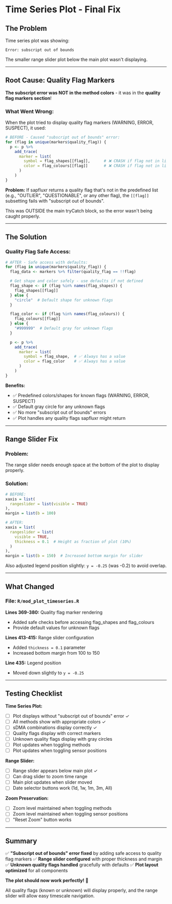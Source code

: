 # Time Series Plot - Final Fix

## The Problem

Time series plot was showing:
```
Error: subscript out of bounds
```

The smaller range slider plot below the main plot wasn't displaying.

---

## Root Cause: Quality Flag Markers

**The subscript error was NOT in the method colors** - it was in the **quality flag markers section**!

### What Went Wrong:

When the plot tried to display quality flag markers (WARNING, ERROR, SUSPECT), it used:

```r
# BEFORE - Caused "subscript out of bounds" error:
for (flag in unique(markers$quality_flag)) {
  p <- p %>%
    add_trace(
      marker = list(
        symbol = flag_shapes[[flag]],      # ❌ CRASH if flag not in list!
        color = flag_colours[[flag]]       # ❌ CRASH if flag not in list!
      )
    )
}
```

**Problem:** If sapfluxr returns a quality flag that's not in the predefined list (e.g., "OUTLIER", "QUESTIONABLE", or any other flag), the `[[flag]]` subsetting fails with "subscript out of bounds".

This was OUTSIDE the main tryCatch block, so the error wasn't being caught properly.

---

## The Solution

### Quality Flag Safe Access:

```r
# AFTER - Safe access with defaults:
for (flag in unique(markers$quality_flag)) {
  flag_data <- markers %>% filter(quality_flag == !!flag)

  # Get shape and color safely - use defaults if not defined
  flag_shape <- if (flag %in% names(flag_shapes)) {
    flag_shapes[[flag]]
  } else {
    "circle"  # Default shape for unknown flags
  }

  flag_color <- if (flag %in% names(flag_colours)) {
    flag_colours[[flag]]
  } else {
    "#999999"  # Default gray for unknown flags
  }

  p <- p %>%
    add_trace(
      marker = list(
        symbol = flag_shape,  # ✅ Always has a value
        color = flag_color    # ✅ Always has a value
      )
    )
}
```

**Benefits:**
- ✅ Predefined colors/shapes for known flags (WARNING, ERROR, SUSPECT)
- ✅ Default gray circle for any unknown flags
- ✅ No more "subscript out of bounds" errors
- ✅ Plot handles any quality flags sapfluxr might return

---

## Range Slider Fix

### Problem:
The range slider needs enough space at the bottom of the plot to display properly.

### Solution:

```r
# BEFORE:
xaxis = list(
  rangeslider = list(visible = TRUE)
),
margin = list(b = 100)

# AFTER:
xaxis = list(
  rangeslider = list(
    visible = TRUE,
    thickness = 0.1  # Height as fraction of plot (10%)
  )
),
margin = list(b = 150)  # Increased bottom margin for slider
```

Also adjusted legend position slightly: `y = -0.25` (was -0.2) to avoid overlap.

---

## What Changed

### File: `R/mod_plot_timeseries.R`

**Lines 369-380:** Quality flag marker rendering
- Added safe checks before accessing flag_shapes and flag_colours
- Provide default values for unknown flags

**Lines 413-415:** Range slider configuration
- Added `thickness = 0.1` parameter
- Increased bottom margin from 100 to 150

**Line 435:** Legend position
- Moved down slightly to `y = -0.25`

---

## Testing Checklist

**Time Series Plot:**
- [ ] Plot displays without "subscript out of bounds" error ✓
- [ ] All methods show with appropriate colors ✓
- [ ] sDMA combinations display correctly ✓
- [ ] Quality flags display with correct markers
- [ ] Unknown quality flags display with gray circles
- [ ] Plot updates when toggling methods
- [ ] Plot updates when toggling sensor positions

**Range Slider:**
- [ ] Range slider appears below main plot ✓
- [ ] Can drag slider to zoom time range
- [ ] Main plot updates when slider moved
- [ ] Date selector buttons work (1d, 1w, 1m, 3m, All)

**Zoom Preservation:**
- [ ] Zoom level maintained when toggling methods
- [ ] Zoom level maintained when toggling sensor positions
- [ ] "Reset Zoom" button works

---

## Summary

✅ **"Subscript out of bounds" error fixed** by adding safe access to quality flag markers
✅ **Range slider configured** with proper thickness and margin
✅ **Unknown quality flags handled** gracefully with defaults
✅ **Plot layout optimized** for all components

**The plot should now work perfectly!** 🎉

All quality flags (known or unknown) will display properly, and the range slider will allow easy timescale navigation.
